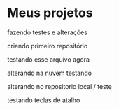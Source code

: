 # Meus projetos
 
fazendo testes e alterações

criando primeiro repositório


testando esse arquivo agora

alterando na nuvem testando

alterando no repositorio local / teste

testando teclas de atalho


